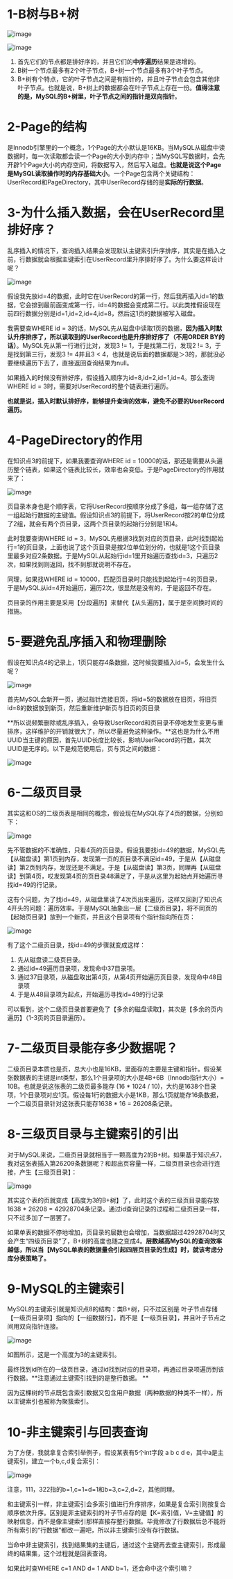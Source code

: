 # 1-B树与B+树

![image](https://user-images.githubusercontent.com/48977889/179526717-8ed8a911-915d-4e3b-a93c-cb112625efe1.png)

![image](https://user-images.githubusercontent.com/48977889/179526639-83d39411-f929-407b-a212-260715c5dc24.png)

1. 首先它们的节点都是排好序的，并且它们的**中序遍历**结果是递增的。
2. B树一个节点最多有2个叶子节点，B+树一个节点最多有3个叶子节点。
3. B+树有个特点，它的叶子节点之间是有指针的，并且叶子节点会包含其他非叶子节点。也就是说，B+树上的数据都会在叶子节点上存在一份。**值得注意的是，MySQL的B+树里，叶子节点之间的指针是双向指针**。

# 2-Page的结构

是Innodb引擎里的一个概念，1个Page的大小默认是16KB。当MySQL从磁盘中读数据时，每一次读取都会读一个Page的大小到内存中；当MySQL写数据时，会先开辟1个Page大小的内存空间，将数据写入，然后写入磁盘。**也就是说这个Page是MySQL读取操作时的内存基础大小**。一个Page包含两个关键结构：UserRecord和PageDirectory，其中UserRecord存储的是**实际的行数据**。

# 3-为什么插入数据，会在UserRecord里排好序？

 乱序插入的情况下，查询插入结果会发现默认主键索引升序排序，其实是在插入之前，行数据就会根据主键索引在UserRecord里升序排好序了。为什么要这样设计呢？

![image](https://user-images.githubusercontent.com/48977889/179668496-4a36355d-c080-476a-87d5-de7c6266443f.png)

假设我先放id=4的数据，此时它在UserRecord的第一行，然后我再插入id=1的数据，它会排到最前面变成第一行，id=4的数据会变成第二行。以此类推假设现在前四行数据分别是id=1,id=2,id=4,id=8，然后这1页的数据被写入磁盘。

我需要查WHERE id = 3的话，MySQL先从磁盘中读取1页的数据，**因为插入时默认升序排序了，所以读取到的UserRecord也是升序排好序了（不用ORDER BY的话）**。MySQL先从第一行进行比对，发现3 != 1，于是找第二行，发现2 != 3，于是找到第三行，发现3 != 4并且3 < 4，也就是说后面的数据都是＞3的，那就没必要继续遍历下去了，直接返回查询结果为null。

如果插入的时候没有排好序，假设插入顺序为id=8,id=2,id=1,id=4。那么查询WHERE id = 3时，需要对UserRecord的整个链表进行遍历。

**也就是说，插入时默认排好序，能够提升查询的效率，避免不必要的UserRecord遍历。**

# 4-PageDirectory的作用

在知识点3的前提下，如果我要查询WHERE id = 10000的话，那还是需要从头遍历整个链表，如果这个链表比较长，效率也会变低。于是PageDirectory的作用就来了：

![image](https://user-images.githubusercontent.com/48977889/179671365-c5037e88-b814-4bb3-84be-fb2bd478d567.png)



页目录本身也是个顺序表，它将UserRecord按顺序分成了多组，每一组存储了这一组起始行数据的主键值。假设知识点3的前提下，将UserRecord按2的单位分成了2组，就会有两个页目录，这两个页目录的起始行分别是1和4。

此时我要查询WHERE id = 3，MySQL先根据3找到对应的页目录，此时找到起始行=1的页目录，上面也说了这个页目录是按2位单位划分的，也就是1这个页目录里最多对应2条数据。于是MySQL从起始行id=1里开始遍历查找id=3，只遍历2次，如果找到则返回，找不到那就说明不存在。

同理，如果找WHERE id = 10000，匹配页目录时只能找到起始行=4的页目录，于是MySQL从id=4开始遍历，遍历2次，很显然是没有的，于是返回不存在。

页目录的作用主要是采用【分段遍历】来替代【从头遍历】，属于是空间换时间的措施。

# 5-要避免乱序插入和物理删除

假设在知识点4的记录上，1页只能存4条数据，这时候我要插入id=5，会发生什么呢？

![image](https://user-images.githubusercontent.com/48977889/179673161-e3665f6b-de24-4ffb-b6da-d589e75c265a.png)

首先MySQL会新开一页，通过指针连接旧页，将id=5的数据放在旧页，将旧页id=8的数据放到新页，然后重新维护新页与旧页的页目录

**所以说频繁删除或乱序插入，会导致UserRecord和页目录不停地发生变更与重排序，这样维护的开销就很大了，所以尽量避免这种操作。**这也是为什么不用UUID当主键的原因，首先UUID长度比较长，影响UserRecord的行数，其次UUID是无序的。以下是规范使用后，页与页之间的数据：

![image](https://user-images.githubusercontent.com/48977889/179673811-56ee77e2-5222-48d3-921e-0cb76b38f65c.png)

# 6-二级页目录

其实这和OS的二级页表是相同的概念，假设现在MySQL存了4页的数据，分别如下：

![image](https://user-images.githubusercontent.com/48977889/179674781-4e36956e-15b6-45c9-a874-12c3bf1659fb.png)

先不管数据的不准确性，只看4页的页目录。假设我要找id=49的数据，MySQL先【从磁盘读】第1页到内存，发现第一页的页目录不满足id=49，于是从【从磁盘读】第2页到内存，发现还是不满足。于是【从磁盘读】第3页，同理再【从磁盘读】到第4页，哎发现第4页的页目录48满足了，于是从这里为起始点开始遍历寻找id=49的行记录。

这有个问题，为了找id=49，从磁盘里读了4次页出来遍历，这样又回到了知识点4开头的问题：遍历效率。于是MySQL抽象出一层【二级页目录】，将不同页的【起始页目录】放到一个新页，并且这个目录项有个指针指向所在页：

![image](https://user-images.githubusercontent.com/48977889/179675611-e4233c78-f2d2-495f-aae2-1bd973506b76.png)

有了这个二级页目录，找id=49的步骤就变成这样：

1. 先从磁盘读二级页目录。
2. 通过id=49遍历目录项，发现命中37目录项。
3. 通过37目录项，从磁盘取出第4页，从第4页开始遍历页目录，发现命中48目录项
4. 于是从48目录项为起点，开始遍历寻找id=49的行记录

可以看到，这个二级页目录首要避免了【多余的磁盘读取】，其次是【多余的页内遍历】（1-3页的页目录遍历）。

# 7-二级页目录能存多少数据呢？

二级页目录本质也是页，总大小也是16KB，里面存的主要是主键和指针。假设某张数据表的主键是int类型，那么1个目录项的大小是4B+6B（Innodb指针大小）= 10B。也就是说这张表的二级页最多能存 (16 * 1024 / 10)，大约是1638个目录项，1个目录项对应1页。假设每1行的数据大小是1KB，那么1页就能存16条数据，一个二级页目录针对这张表只能存1638 * 16 = 26208条记录。

# 8-三级页目录与主键索引的引出

对于MySQL来说，二级页目录就相当于一颗高度为2的B+树。如果基于知识点7，我对这张表插入第26209条数据呢？和超出页容量一样，二级页目录也会进行连接，产生【三级页目录】：

![image](https://user-images.githubusercontent.com/48977889/179900225-120da86a-23fe-42ec-8a28-63acfdbe84c2.png)

其实这个表的页就变成【高度为3的B+树】了，此时这个表的三级页目录能存放 1638 * 26208 = 42928704条记录。通过id查询记录的过程和二级页目录一样，只不过多加了一层罢了。

如果单表的数据不停地增加，页目录的层数也会增加，当数据超过42928704时又会产生“四级页目录”了，B+树的高度也随之变成4。**层数越高MySQL的查询效率越低，所以当【MySQL单表的数据量会引起四层页目录的生成】时，就该考虑分库分表策略了。**

# 9-MySQL的主键索引

MySQL的主键索引就是知识点8的结构：类B+树，只不过区别是 叶子节点存储【一级页目录项】指向的【一组数据行】，而不是【一级页目录】，并且叶子节点之间用双向指针连接。

![image](https://user-images.githubusercontent.com/48977889/179903269-0fd70279-1079-41ea-9668-9196d0398a6a.png)

如图所示，这是一个高度为3的主键索引。

最终找到id所在的一级页目录，通过id找到对应的目录项，再通过目录项遍历到该行数据。**注意通过主键索引找到的是整行数据。 **

因为这棵树的节点既包含索引数据又包含用户数据（两种数据的种类不一样），所以主键索引也被称为聚簇索引。

# 10-非主键索引与回表查询

为了方便，我就拿复合索引举例子，假设某表有5个int字段 a b c d e，其中a是主键索引，建立一个b,c,d复合索引：

![image](https://user-images.githubusercontent.com/48977889/179904645-2984b7ff-8d49-4bd0-ad02-789b8b5b746e.png)

注意，111，322指的b=1,c=1=d=1和b=3,c=2,d=2，其他同理。

和主键索引一样，非主键索引会多索引值进行升序排序，如果是复合索引则按复合顺序依次升序。区别是非主键索引的叶子节点存的是【K=索引值，V=主键值】的映射信息，而不是像主键索引那样直接存整行数据。毕竟修改了行数据后总不能将所有索引的“行数据”都改一遍吧，所以非主键索引没有存行数据。

当命中非主键索引，找到结果集的主键后，通过这个主键再去查主键索引，形成最终的结果集，这个过程就是回表查询。	

如果此时查WHERE c=1 AND d= 1 AND b=1，还会命中这个索引嘛？